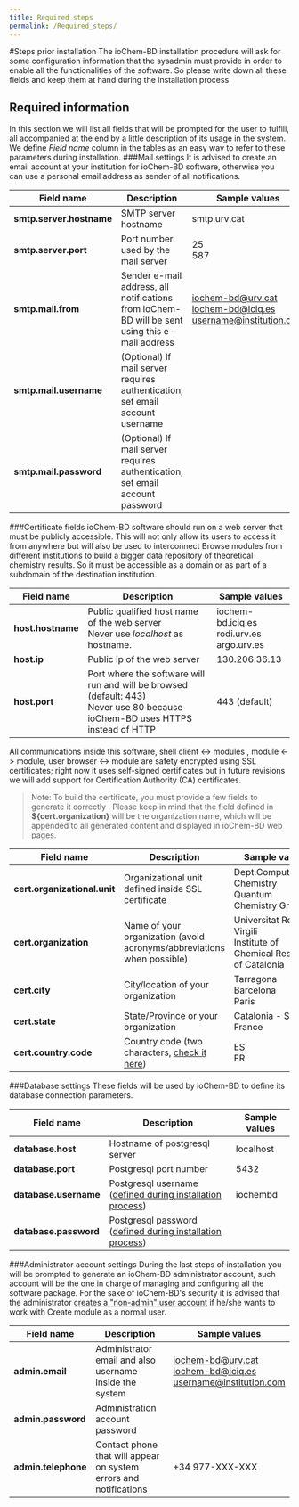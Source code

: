 ```yaml
---
title: Required steps
permalink: /Required_steps/
---
```

#Steps prior installation
The ioChem-BD installation procedure will ask for some configuration information that the sysadmin must provide in order to enable all the functionalities of the software.
So please write down all these fields and keep them at hand during the installation process
## Required information
In this section we will list all fields that will be prompted for the user to fulfill, all accompanied at the end by a little description of its usage in the system.
We define *Field name* column in the tables as an easy way to refer to these parameters during installation.
###Mail settings
<span id="mail"></span> It is advised to create an email account at your institution for ioChem-BD software, otherwise you can use a personal email address as sender of all notifications.

|Field name|Description|Sample values|
|----------|-----------|-------------|
|<strong>smtp.server.hostname</strong>|SMTP server hostname|smtp.urv.cat|
|<strong>smtp.server.port</strong>|Port number used by the mail server|25<br/>587|
|<strong>smtp.mail.from</strong>|Sender e-mail address, all notifications from ioChem-BD will be sent using this e-mail address|iochem-bd@urv.cat<br />iochem-bd@iciq.es<br />username@institution.com|
|<strong>smtp.mail.username</strong>|(Optional) If mail server requires authentication, set email account username||
|<strong>smtp.mail.password</strong>|(Optional) If mail server requires authentication, set email account password||

###Certificate fields
<span id="certificate"></span> ioChem-BD software should run on a web server that must be publicly accessible. This will not only allow its users to access it from anywhere but will also be used to interconnect Browse modules from different institutions to build a bigger data repository of theoretical chemistry results. So it must be accessible as a domain or as part of a subdomain of the destination institution.

| Field name | Description | Sample values |
|-----------|---------------|---------------| 
| **host.hostname** | Public qualified host name of the web server<br/>Never use *localhost* as hostname. | iochem-bd.iciq.es<br/>rodi.urv.es<br/>argo.urv.es|
|  **host.ip** | Public ip of the web server | 130.206.36.13 |
| **host.port** | Port where the software will run and will be browsed (default: 443) <br/>Never use 80 because ioChem-BD uses HTTPS instead of HTTP | 443 (default) |

All communications inside this software, shell client &lt;-&gt; modules , module &lt;-&gt; module, user browser &lt;-&gt; module are safety encrypted using SSL certificates; right now it uses self-signed certificates but in future revisions we will add support for Certification Authority (CA) certificates.
> Note: To build the certificate, you must provide a few fields to generate it correctly . Please keep in mind that the field defined in **${cert.organization}** will be the organization name, which will be appended to all generated content and displayed in ioChem-BD web pages.

| Field name | Description | Sample values |
|------------|-------------|---------------|
| **cert.organizational.unit** | Organizational unit defined inside SSL certificate|Dept.Computational Chemistry<br/>Quantum Chemistry Group |
| **cert.organization** | Name of your organization (avoid acronyms/abbreviations when possible) | Universitat Rovira i Virgili<br/>Institute of Chemical Research of Catalonia|
| **cert.city** | City/location of your organization | Tarragona<br/>Barcelona<br/>Paris |
| **cert.state** | State/Province or your organization | Catalonia - Spain<br/>France |
| **cert.country.code** | Country code (two characters, [check it here](http://www.nationsonline.org/oneworld/country_code_list.htm)) | ES<br/>FR |

###Database settings
These fields will be used by ioChem-BD to define its database connection parameters.

| Field name | Description | Sample values |
|------------|-------------|---------------|
| **database.host** | Hostname of postgresql server | localhost |
| **database.port** | Postgresql port number | 5432 |
| **database.username** | Postgresql username ([defined during installation process](installation/installation.md#createdatabaseuser)) | iochembd |
| **database.password** | Postgresql password ([defined during installation process](/installation#createdatabaseuser "wikilink")) |          |

###Administrator account settings
<span id="admin"></span> During the last steps of installation you will be prompted to generate an ioChem-BD administrator account, such account will be the one in charge of managing and configuring all the software package.
For the sake of ioChem-BD's security it is advised that the administrator [creates a "non-admin" user account](/installation/Structure_generation#useraccountgeneration "wikilink") if he/she wants to work with Create module as a normal user.

|Field name|Description|Sample values|
|----------|-----------|-------------|
|**admin.email**|Administrator email and also username inside the system|iochem-bd@urv.cat<br />iochem-bd@iciq.es<br/>username@institution.com|
|**admin.password**|Administration account password||
|**admin.telephone**|Contact phone that will appear on system errors and notifications|+34 977-XXX-XXX|